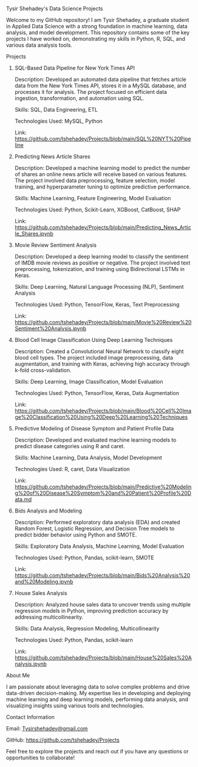 Tysir Shehadey's Data Science Projects

Welcome to my GitHub repository! I am Tysir Shehadey, a graduate student in Applied Data Science with a strong foundation in machine learning, data analysis, and model development. 
This repository contains some of the key projects I have worked on, demonstrating my skills in Python, R, SQL, and various data analysis tools.

Projects
1. SQL-Based Data Pipeline for New York Times API

   Description: Developed an automated data pipeline that fetches article data from the New York Times API, stores it in a MySQL database, and processes it for analysis. The project focused on efficient data ingestion, transformation, and automation using SQL.

   Skills: SQL, Data Engineering, ETL

   Technologies Used: MySQL, Python

   Link: https://github.com/tshehadey/Projects/blob/main/SQL%20NYT%20Pipeline

2. Predicting News Article Shares

   Description: Developed a machine learning model to predict the number of shares an online news article will receive based on various features. The project involved data preprocessing, feature selection, model training, and hyperparameter tuning to optimize predictive performance.

   Skills: Machine Learning, Feature Engineering, Model Evaluation

   Technologies Used: Python, Scikit-Learn, XGBoost, CatBoost, SHAP

   Link: https://github.com/tshehadey/Projects/blob/main/Predicting_News_Article_Shares.ipynb
   
3. Movie Review Sentiment Analysis

   Description: Developed a deep learning model to classify the sentiment of IMDB movie reviews as positive or negative. The project involved text preprocessing, tokenization, and training using Bidirectional LSTMs in Keras.

   Skills: Deep Learning, Natural Language Processing (NLP), Sentiment Analysis

   Technologies Used: Python, TensorFlow, Keras, Text Preprocessing

   Link: https://github.com/tshehadey/Projects/blob/main/Movie%20Review%20Sentiment%20Analysis.ipynb
   
4. Blood Cell Image Classification Using Deep Learning Techniques

   Description: Created a Convolutional Neural Network to classify eight blood cell types. The project included image preprocessing, data augmentation, and training with Keras, achieving high accuracy through k-fold cross-validation.

   Skills: Deep Learning, Image Classification, Model Evaluation

   Technologies Used: Python, TensorFlow, Keras, Data Augmentation

   Link: https://github.com/tshehadey/Projects/blob/main/Blood%20Cell%20Image%20Classification%20Using%20Deep%20Learning%20Techniques
   
5. Predictive Modeling of Disease Symptom and Patient Profile Data

   Description: Developed and evaluated machine learning models to predict disease categories using R and caret.

   Skills: Machine Learning, Data Analysis, Model Development

   Technologies Used: R, caret, Data Visualization

   Link: https://github.com/tshehadey/Projects/blob/main/Predictive%20Modeling%20of%20Disease%20Symptom%20and%20Patient%20Profile%20Data.md

6. Bids Analysis and Modeling

   Description: Performed exploratory data analysis (EDA) and created Random Forest, Logistic Regression, and Decision Tree models to predict bidder behavior using Python and SMOTE.

   Skills: Exploratory Data Analysis, Machine Learning, Model Evaluation

   Technologies Used: Python, Pandas, scikit-learn, SMOTE

   Link: https://github.com/tshehadey/Projects/blob/main/Bids%20Analysis%20and%20Modeling.ipynb

7. House Sales Analysis

   Description: Analyzed house sales data to uncover trends using multiple regression models in Python, improving prediction accuracy by addressing multicollinearity.

   Skills: Data Analysis, Regression Modeling, Multicollinearity

   Technologies Used: Python, Pandas, scikit-learn

   Link: https://github.com/tshehadey/Projects/blob/main/House%20Sales%20Analysis.ipynb

About Me

I am passionate about leveraging data to solve complex problems and drive data-driven decision-making. My expertise lies in developing and deploying machine learning and deep learning models, performing data analysis, and visualizing insights using various tools and technologies.

Contact Information

Email: Tysirshehadey@gmail.com

GitHub: https://github.com/tshehadey/Projects

Feel free to explore the projects and reach out if you have any questions or opportunities to collaborate!
